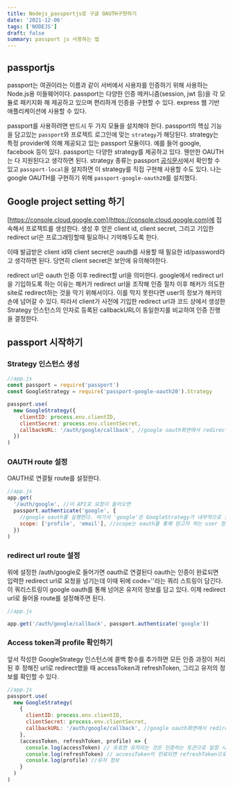 ```yaml
---
title: Nodejs_passportjs로 구글 OAUTH구현하기
date: '2021-12-06'
tags: ['NODEJS']
draft: false
summary: passport js 사용하는 법
---
```


## passportjs

passport는 여권이라는 이름과 같이 서버에서 사용자를 인증하기 위해 사용하는 Node.js용 미들웨어이다. passport는 다양한 인증 메커니즘(session, jwt 등)을 각 모듈로 패키지화 해 제공하고 있으며 편리하게 인증을 구현할 수 있다. express 웹 기반 애플리케이션에 사용할 수 있다.

passport를 사용하려면 반드시 두 가지 모듈을 설치해야 한다. passport의 핵심 기능을 담고있는 `passport`와 프로젝트 로그인에 맞는 `strategy`가 해당된다. strategy는 특정 provider에 의해 제공되고 있는 passport 모듈이다. 예를 들어 google, facebook 등이 있다. passport는 다양한 strategy를 제공하고 있다. 웬만한 OAUTH는 다 지원된다고 생각하면 된다. strategy 종류는 passport [공식문서](http://www.passportjs.org/packages/)에서 확인할 수 있고 `passport-local`을 설치하면 이 strategy를 직접 구현해 사용할 수도 있다. 나는 google OAUTH를 구현하기 위해 `passport-google-oauth20`를 설치했다.

## Google project setting 하기

[https://console.cloud.google.com](https://console.cloud.google.com)에 접속해서 프로젝트를 생성한다.
생성 후 얻은 client id, client secret, 그리고 기입한 redirect url은 프로그래밍할때 필요하니 기억해두도록 한다.

이때 발급받은 client id와 client secret은 oauth를 사용할 때 필요한 id/password라고 생각하면 된다. 당연히 client secret은 보안에 유의해야한다.

redirect url은 oauth 인증 이후 redirect할 url을 의미한다. google에서 redirect url을 기입하도록 하는 이유는 해커가 redirect url을 조작해 인증 절차 이후 해커가 의도한 site로 redirect하는 것을 막기 위해서이다. 이를 막지 못한다면 user의 정보가 해커의 손에 넘어갈 수 있다. 따라서 client가 사전에 기입한 redirect url과 코드 상에서 생성한 Strategy 인스턴스의 인자로 등록된 callbackURL이 동일한지를 비교하여 인증 진행을 결정한다.

## passport 시작하기

### Strategy 인스턴스 생성

```js
//app.js
const passport = require('passport')
const GoogleStrategy = require('passport-google-oauth20').Strategy

passport.use(
  new GoogleStrategy({
    clientID: process.env.clientID,
    clientSecret: process.env.clientSecret,
    callbackURL: '/auth/google/callback', //google oauth화면에서 redirect될 서버 url
  })
)
```

### OAUTH route 설정

OAUTH로 연결될 route를 설정한다.

```js
//app.js
app.get(
  '/auth/google', //이 API로 요청이 들어오면
  passport.authenticate('google', {
    //google oauth를 실행한다. 여기서 'google'은 GoogleStrategy가 내부적으로 실행될 수 있도록 하는 일종의 약속 같은 것
    scope: ['profile', 'email'], //scope는 oauth를 통해 얻고자 하는 user 정보를 의미한다. 각 OAUTH마다 제공해주는 scope가 다르다. 각 문서를 참고할 것
  })
)
```

### redirect url route 설정

위에 설정한 /auth/google로 들어가면 oauth로 연결된다 oauth는 인증이 완료되면 입력한 redirect url로 요청을 넘기는데 이때 뒤에 code=''라는 쿼리 스트링이 담긴다. 이 쿼리스트링이 google oauth를 통해 넘어온 유저의 정보를 담고 있다. 이제 redirect url로 들어올 route를 설정해주면 된다.

```js
//app.js

app.get('/auth/google/callback', passport.authenticate('google'))
```

### Access token과 profile 확인하기

앞서 작성한 GoogleStrategy 인스턴스에 콜백 함수를 추가하면 모든 인증 과정이 처리된 후 정해진 url로 redirect했을 때 accessToken과 refreshToken, 그리고 유저의 정보를 확인할 수 있다.

```js
//app.js
passport.use(
  new GoogleStrategy(
    {
      clientID: process.env.clientID,
      clientSecret: process.env.clientSecret,
      callbackURL: '/auth/google/callback', //google oauth화면에서 redirect될 서버 url
    },
    (accessToken, refreshToken, profile) => {
      console.log(accessToken) // 유효한 유저라는 것은 인증하는 토큰으로 일정 시간동안 앱내 활동을 가능하게 한다.
      console.log(refreshToken) // accessToken이 만료되면 refreshToken으로 갱신한다. refreshToken은 따로 설정해주지 않으면 undefined값이 나옴
      console.log(profile) //유저 정보
    }
  )
)
```
